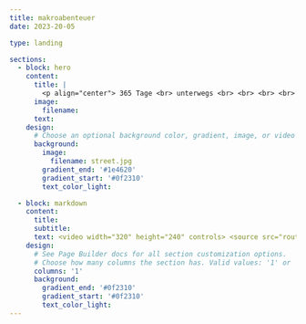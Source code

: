 ```yaml
---
title: makroabenteuer
date: 2023-20-05

type: landing

sections:
  - block: hero
    content:
      title: |
        <p align="center"> 365 Tage <br> unterwegs <br> <br> <br> <br> <br> <br> <br> <br>
      image:
        filename:
      text: 
    design:
      # Choose an optional background color, gradient, image, or video
      background:
        image: 
          filename: street.jpg
        gradient_end: '#1e4620'
        gradient_start: '#0f2310'
        text_color_light:

  - block: markdown
    content:
      title:
      subtitle:
      text: <video width="320" height="240" controls> <source src="route.mp4" type="video/mp4"> </video>
    design:
      # See Page Builder docs for all section customization options.
      # Choose how many columns the section has. Valid values: '1' or '2'.
      columns: '1'
      background:
        gradient_end: '#0f2310'
        gradient_start: '#0f2310'
        text_color_light:
---
```

